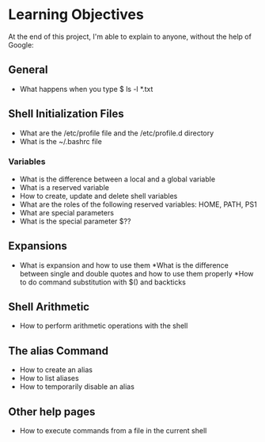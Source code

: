 # Learning Objectives

At the end of this project, I'm able to explain to anyone, without the help of Google:

## General

* What happens when you type $ ls -l *.txt

## Shell Initialization Files

* What are the /etc/profile file and the /etc/profile.d directory
* What is the ~/.bashrc file

### Variables

* What is the difference between a local and a global variable
* What is a reserved variable
* How to create, update and delete shell variables
* What are the roles of the following reserved variables: HOME, PATH, PS1
* What are special parameters
* What is the special parameter $??

## Expansions

* What is expansion and how to use them
*What is the difference between single and double quotes and how to use them properly
*How to do command substitution with $() and backticks

## Shell Arithmetic

* How to perform arithmetic operations with the shell

## The alias Command

* How to create an alias
* How to list aliases
* How to temporarily disable an alias

## Other help pages

* How to execute commands from a file in the current shell